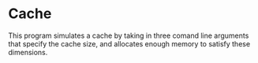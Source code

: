 # Cache

This program simulates a cache by taking in three comand line arguments that specify the cache size, and allocates enough memory to satisfy these dimensions.


